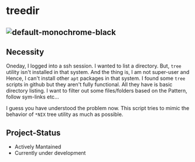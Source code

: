 # treedir

![default-monochrome-black](https://user-images.githubusercontent.com/52322531/104421220-faf62480-5572-11eb-8c04-3d591884e248.png)
-----


## Necessity
Oneday, I logged into a ssh session. I wanted to list a directory. But, `tree` utility isn't installed in that system. And the thing is, I am not super-user and Hence, I can't install other `apt` packages in that system. I found some `tree` scripts in github but they aren't fully functional. All they have is basic directory listing. I want to filter out some files/folders based on the Pattern, follow sym-links etc...

I guess you have understood the problem now. This script tries to mimic the behavior of `*NIX` tree utility as much as possible.

## Project-Status
* Actively Mantained
* Currently under development
